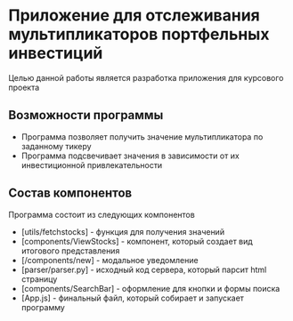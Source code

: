 # Приложение для отслеживания мультипликаторов портфельных инвестиций






Целью данной работы является разработка приложения для курсового проекта



## Возможности программы

- Программа позволяет получить значение мультипликатора по заданному тикеру
- Программа подсвечивает значения в зависимости от их инвестиционной привлекательности




## Состав компонентов

Программа состоит из следующих компонентов

- [utils/fetchstocks] - функция для получения значений
- [components/ViewStocks] - компонент, который создает вид итогового представления
- [/components/new] - модальное уведомление
- [parser/parser.py] - исходный код сервера, который парсит html страницу
- [components/SearchBar] - оформление для кнопки и формы поиска
- [App.js] - финальный файл, который собирает и запускает программу 
